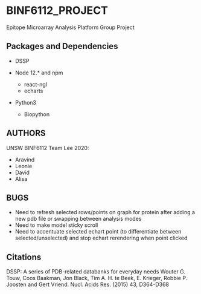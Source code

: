 # BINF6112_PROJECT
Epitope Microarray Analysis Platform Group Project

## Packages and Dependencies
* DSSP

* Node 12.* and npm
  * react-ngl
  * echarts

* Python3
  * Biopython

## AUTHORS
UNSW BINF6112 Team Lee 2020:
* Aravind
* Leonie
* David
* Alisa

## BUGS
* Need to refresh selected rows/points on graph for protein after
adding a new pdb file or swapping between analysis modes
* Need to make model sticky scroll
* Need to accentuate selected echart point (to differentiate between selected/unselected) and stop echart rerendering when point clicked

## Citations
DSSP:
A series of PDB-related databanks for everyday needs
Wouter G. Touw, Coos Baakman, Jon Black, Tim A. H. te Beek,
 E. Krieger, Robbie P. Joosten and Gert Vriend.
Nucl. Acids Res. (2015) 43, D364-D368
